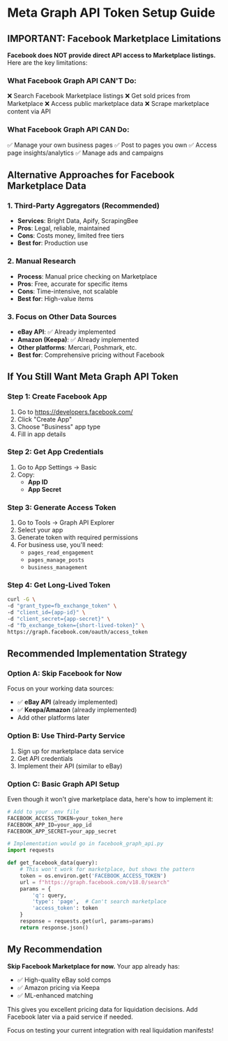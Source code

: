 # Meta Graph API Token Setup Guide

## IMPORTANT: Facebook Marketplace Limitations

**Facebook does NOT provide direct API access to Marketplace listings.** Here are the key limitations:

### What Facebook Graph API CAN'T Do:

❌ Search Facebook Marketplace listings
❌ Get sold prices from Marketplace
❌ Access public marketplace data
❌ Scrape marketplace content via API

### What Facebook Graph API CAN Do:

✅ Manage your own business pages
✅ Post to pages you own
✅ Access page insights/analytics
✅ Manage ads and campaigns

## Alternative Approaches for Facebook Marketplace Data

### 1. Third-Party Aggregators (Recommended)

- **Services**: Bright Data, Apify, ScrapingBee
- **Pros**: Legal, reliable, maintained
- **Cons**: Costs money, limited free tiers
- **Best for**: Production use

### 2. Manual Research

- **Process**: Manual price checking on Marketplace
- **Pros**: Free, accurate for specific items
- **Cons**: Time-intensive, not scalable
- **Best for**: High-value items

### 3. Focus on Other Data Sources

- **eBay API**: ✅ Already implemented
- **Amazon (Keepa)**: ✅ Already implemented
- **Other platforms**: Mercari, Poshmark, etc.
- **Best for**: Comprehensive pricing without Facebook

## If You Still Want Meta Graph API Token

### Step 1: Create Facebook App

1. Go to https://developers.facebook.com/
2. Click "Create App"
3. Choose "Business" app type
4. Fill in app details

### Step 2: Get App Credentials

1. Go to App Settings → Basic
2. Copy:
   - **App ID**
   - **App Secret**

### Step 3: Generate Access Token

1. Go to Tools → Graph API Explorer
2. Select your app
3. Generate token with required permissions
4. For business use, you'll need:
   - `pages_read_engagement`
   - `pages_manage_posts`
   - `business_management`

### Step 4: Get Long-Lived Token

```bash
curl -G \
-d "grant_type=fb_exchange_token" \
-d "client_id={app-id}" \
-d "client_secret={app-secret}" \
-d "fb_exchange_token={short-lived-token}" \
https://graph.facebook.com/oauth/access_token
```

## Recommended Implementation Strategy

### Option A: Skip Facebook for Now

Focus on your working data sources:

- ✅ **eBay API** (already implemented)
- ✅ **Keepa/Amazon** (already implemented)
- Add other platforms later

### Option B: Use Third-Party Service

1. Sign up for marketplace data service
2. Get API credentials
3. Implement their API (similar to eBay)

### Option C: Basic Graph API Setup

Even though it won't give marketplace data, here's how to implement it:

```python
# Add to your .env file
FACEBOOK_ACCESS_TOKEN=your_token_here
FACEBOOK_APP_ID=your_app_id
FACEBOOK_APP_SECRET=your_app_secret

# Implementation would go in facebook_graph_api.py
import requests

def get_facebook_data(query):
    # This won't work for marketplace, but shows the pattern
    token = os.environ.get('FACEBOOK_ACCESS_TOKEN')
    url = f"https://graph.facebook.com/v18.0/search"
    params = {
        'q': query,
        'type': 'page',  # Can't search marketplace
        'access_token': token
    }
    response = requests.get(url, params=params)
    return response.json()
```

## My Recommendation

**Skip Facebook Marketplace for now.** Your app already has:

- ✅ High-quality eBay sold comps
- ✅ Amazon pricing via Keepa
- ✅ ML-enhanced matching

This gives you excellent pricing data for liquidation decisions. Add Facebook later via a paid service if needed.

Focus on testing your current integration with real liquidation manifests!
